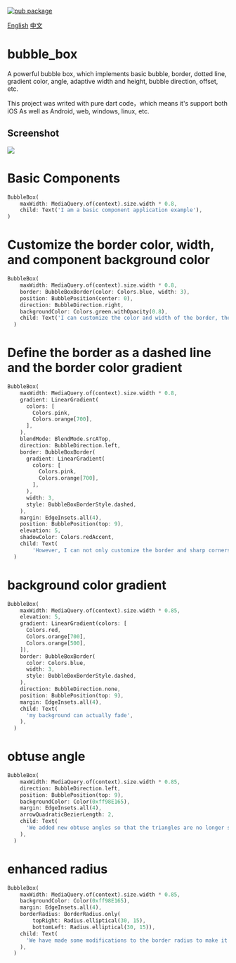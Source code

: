 [![pub package](https://img.shields.io/badge/pub-v0.4.0-blue.svg)](https://pub.dev/packages/bubble_box)

[English](https://pub.dev/packages/bubble_box) [中文](https://github.com/yixiaco/bubble_box/blob/master/README_zh.md)
# bubble_box

A powerful bubble box, which implements basic bubble, border, dotted line, gradient color, angle, adaptive width and height, bubble direction, offset, etc.

This project was writed with pure dart code，which means it's support both iOS As well as Android, web, windows, linux, etc.

## Screenshot
<img src="https://raw.githubusercontent.com/yixiaco/bubble_box/master/01.png">

# Basic Components
```dart
BubbleBox(
    maxWidth: MediaQuery.of(context).size.width * 0.8,
    child: Text('I am a basic component application example'),
)
```

# Customize the border color, width, and component background color
```dart
BubbleBox(
    maxWidth: MediaQuery.of(context).size.width * 0.8,
    border: BubbleBoxBorder(color: Colors.blue, width: 3),
    position: BubblePosition(center: 0),
    direction: BubbleDirection.right,
    backgroundColor: Colors.green.withOpacity(0.8),
    child: Text('I can customize the color and width of the border, the background color of the component, the position of the sharp corner of the bubble and the offset of the sharp corner'),
  )
```

# Define the border as a dashed line and the border color gradient
```dart
BubbleBox(
    maxWidth: MediaQuery.of(context).size.width * 0.8,
    gradient: LinearGradient(
      colors: [
        Colors.pink,
        Colors.orange[700],
      ],
    ),
    blendMode: BlendMode.srcATop,
    direction: BubbleDirection.left,
    border: BubbleBoxBorder(
      gradient: LinearGradient(
        colors: [
          Colors.pink,
          Colors.orange[700],
        ],
      ),
      width: 3,
      style: BubbleBoxBorderStyle.dashed,
    ),
    margin: EdgeInsets.all(4),
    position: BubblePosition(top: 9),
    elevation: 5,
    shadowColor: Colors.redAccent,
    child: Text(
        'However, I can not only customize the border and sharp corners of the bubble. I can also define the border as a dashed line and a gradient of border color. \nI am adaptive to the content, there is no need to set the width and height. Of course, you can limit the maximum width and height of the component. \nMy content can also be faded. \nIn addition, you may need some shadows, and the shadows may also need some of their own colors.'),
  )
```

#  background color gradient
```dart
BubbleBox(
    maxWidth: MediaQuery.of(context).size.width * 0.85,
    elevation: 5,
    gradient: LinearGradient(colors: [
      Colors.red,
      Colors.orange[700],
      Colors.orange[500],
    ]),
    border: BubbleBoxBorder(
      color: Colors.blue,
      width: 3,
      style: BubbleBoxBorderStyle.dashed,
    ),
    direction: BubbleDirection.none,
    position: BubblePosition(top: 9),
    margin: EdgeInsets.all(4),
    child: Text(
      'my background can actually fade',
    ),
  )
```

# obtuse angle
```dart
BubbleBox(
    maxWidth: MediaQuery.of(context).size.width * 0.85,
    direction: BubbleDirection.left,
    position: BubblePosition(top: 9),
    backgroundColor: Color(0xff98E165),
    margin: EdgeInsets.all(4),
    arrowQuadraticBezierLength: 2,
    child: Text(
      'We added new obtuse angles so that the triangles are no longer so sharp',
    ),
  )
```

# enhanced radius
```dart
BubbleBox(
    maxWidth: MediaQuery.of(context).size.width * 0.85,
    backgroundColor: Color(0xff98E165),
    margin: EdgeInsets.all(4),
    borderRadius: BorderRadius.only(
        topRight: Radius.elliptical(30, 15),
        bottomLeft: Radius.elliptical(30, 15)),
    child: Text(
      'We have made some modifications to the border radius to make it more free',
    ),
  )
```